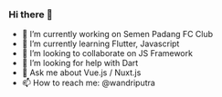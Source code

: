 ### Hi there 👋

- 🔭 I’m currently working on Semen Padang FC Club
- 🌱 I’m currently learning Flutter, Javascript
- 👯 I’m looking to collaborate on JS Framework
- 🤔 I’m looking for help with Dart
- 💬 Ask me about Vue.js / Nuxt.js
- 📫 How to reach me: @wandriputra

<!--
**wandriputra/wandriputra** is a ✨ _special_ ✨ repository because its `README.md` (this file) appears on your GitHub profile.

Here are some ideas to get you started:

- 🔭 I’m currently working on ...
- 🌱 I’m currently learning ...
- 👯 I’m looking to collaborate on ...
- 🤔 I’m looking for help with ...
- 💬 Ask me about ...
- 📫 How to reach me: ...
- 😄 Pronouns: ...
- ⚡ Fun fact: ...
-->
